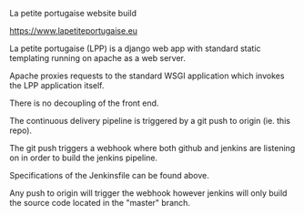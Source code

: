 La petite portugaise website build

https://www.lapetiteportugaise.eu

La petite portugaise (LPP) is a django web app with standard static templating running on apache as a web server.

Apache proxies requests to the standard WSGI application which invokes the LPP application itself. 

There is no decoupling of the front end. 

The continuous delivery pipeline is triggered by a git push to origin (ie. this repo).

The git push triggers a webhook where both github and jenkins are listening on in order to build the jenkins pipeline.

Specifications of the Jenkinsfile can be found above.

Any push to origin will trigger the webhook however jenkins will only build the source code located in the "master" branch.
